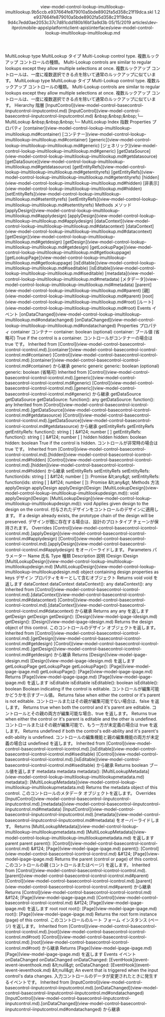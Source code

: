 <?xml version="1.0" encoding="UTF-8"?>
<xliff xmlns:logoport="urn:logoport:xliffeditor:xliff-extras:1.0" xmlns:tilt="urn:logoport:xliffeditor:tilt-non-translatables:1.0" xmlns:xsi="http://www.w3.org/2001/XMLSchema-instance" xmlns="urn:oasis:names:tc:xliff:document:1.2" xmlns:xliffext="urn:microsoft:content:schema:xliffextensions" version="1.2" xsi:schemaLocation="urn:oasis:names:tc:xliff:document:1.2 xliff-core-1.2-transitional.xsd">
  <file datatype="xml" source-language="en-US" original="view-model-control-lookup-imultilookup-imultilookup.md" target-language="ja-JP">
    <header>
      <tool tool-company="Microsoft" tool-version="1.0-7889195" tool-name="mdxliff" tool-id="mdxliff"/>
      <xliffext:skl_file_name>view-model-control-lookup-imultilookup-imultilookup.9b5ccb.e937664fe879010a5bde8902fa5d358c21f19dca.skl</xliffext:skl_file_name>
      <xliffext:version>1.2</xliffext:version>
      <xliffext:ms.openlocfilehash>e937664fe879010a5bde8902fa5d358c21f19dca</xliffext:ms.openlocfilehash>
      <xliffext:ms.sourcegitcommit>9d4c7edd0ae2053c37c7d81cdd180b16bf3a9d3b</xliffext:ms.sourcegitcommit>
      <xliffext:ms.lasthandoff>05/15/2019</xliffext:ms.lasthandoff>
      <xliffext:ms.openlocfilepath>articles\dev-itpro\mobile-apps\platform\client-apis\interfaces\view-model-control-lookup-imultilookup-imultilookup.md</xliffext:ms.openlocfilepath>
    </header>
    <body>
      <group extype="content" id="content">
        <trans-unit xml:space="preserve" translate="yes" id="101" restype="x-metadata">
          <source>MultiLookup type</source>
        <target logoport:matchpercent="101" state="translated" state-qualifier="leveraged-tm">MultiLookup タイプ</target></trans-unit>
        <trans-unit xml:space="preserve" translate="yes" id="102" restype="x-metadata">
          <source>Multi-Lookup control type.</source>
        <target logoport:matchpercent="101" state="translated" state-qualifier="leveraged-tm">複数ルックアップ コントロールの種類。</target></trans-unit>
        <trans-unit xml:space="preserve" translate="yes" id="103" restype="x-metadata">
          <source>Multi-Lookup controls are similar to regular lookups except they allow multiple selections at once.</source>
        <target logoport:matchpercent="101" state="translated" state-qualifier="leveraged-tm">複数ルックアップ コントロールは、一度に複数選択できる点を除いて通常のルックアップに似ています。</target></trans-unit>
        <trans-unit xml:space="preserve" translate="yes" id="104">
          <source>MultiLookup type</source>
        <target logoport:matchpercent="101" state="translated" state-qualifier="leveraged-tm">MultiLookup タイプ</target></trans-unit>
        <trans-unit xml:space="preserve" translate="yes" id="105">
          <source>Multi-Lookup control type.</source>
        <target logoport:matchpercent="101" state="translated" state-qualifier="leveraged-tm">複数ルックアップ コントロールの種類。</target></trans-unit>
        <trans-unit xml:space="preserve" translate="yes" id="106">
          <source>Multi-Lookup controls are similar to regular lookups except they allow multiple selections at once.</source>
        <target logoport:matchpercent="101" state="translated" state-qualifier="leveraged-tm">複数ルックアップ コントロールは、一度に複数選択できる点を除いて通常のルックアップに似ています。</target></trans-unit>
        <trans-unit xml:space="preserve" translate="yes" id="107">
          <source>Hierarchy</source>
        <target logoport:matchpercent="101" state="translated" state-qualifier="leveraged-tm">階層</target></trans-unit>
        <trans-unit xml:space="preserve" translate="yes" id="108">
          <source><bpt id="p1">[</bpt>InputControl<ept id="p1">](view-model-control-basecontrol-iinputcontrol-iinputcontrol.md)</ept></source>
        <target logoport:matchpercent="101" state="translated" state-qualifier="leveraged-tm"><bpt id="p1">[</bpt>InputControl<ept id="p1">](view-model-control-basecontrol-iinputcontrol-iinputcontrol.md)</ept></target></trans-unit>
        <trans-unit xml:space="preserve" translate="yes" id="109">
          <source><ph id="ph1">&amp;nbsp;</ph><ph id="ph2">&amp;nbsp;</ph><ph id="ph3">&amp;nbsp;</ph>└─ MultiLookup</source>
        <target logoport:matchpercent="101" state="translated" state-qualifier="leveraged-tm"><ph id="ph1">&amp;nbsp;</ph><ph id="ph2">&amp;nbsp;</ph><ph id="ph3">&amp;nbsp;</ph>└─ MultiLookup</target></trans-unit>
        <trans-unit xml:space="preserve" translate="yes" id="110">
          <source>Index</source>
        <target logoport:matchpercent="101" state="translated" state-qualifier="leveraged-tm">指数</target></trans-unit>
        <trans-unit xml:space="preserve" translate="yes" id="111">
          <source>Properties</source>
        <target logoport:matchpercent="101" state="translated" state-qualifier="leveraged-tm">プロパティ</target></trans-unit>
        <trans-unit xml:space="preserve" translate="yes" id="112">
          <source><bpt id="p1">[</bpt>container<ept id="p1">](view-model-control-lookup-imultilookup-imultilookup.md#container)</ept></source>
        <target logoport:matchpercent="101" state="translated" state-qualifier="leveraged-tm"><bpt id="p1">[</bpt>コンテナー<ept id="p1">](view-model-control-lookup-imultilookup-imultilookup.md#container)</ept></target></trans-unit>
        <trans-unit xml:space="preserve" translate="yes" id="113">
          <source><bpt id="p1">[</bpt>generic<ept id="p1">](view-model-control-lookup-imultilookup-imultilookup.md#generic)</ept></source>
        <target logoport:matchpercent="101" state="translated" state-qualifier="leveraged-tm"><bpt id="p1">[</bpt>ジェネリック<ept id="p1">](view-model-control-lookup-imultilookup-imultilookup.md#generic)</ept></target></trans-unit>
        <trans-unit xml:space="preserve" translate="yes" id="114">
          <source><bpt id="p1">[</bpt>getDataSource<ept id="p1">](view-model-control-lookup-imultilookup-imultilookup.md#getdatasource)</ept></source>
        <target logoport:matchpercent="101" state="translated" state-qualifier="leveraged-tm"><bpt id="p1">[</bpt>getDataSource<ept id="p1">](view-model-control-lookup-imultilookup-imultilookup.md#getdatasource)</ept></target></trans-unit>
        <trans-unit xml:space="preserve" translate="yes" id="115">
          <source><bpt id="p1">[</bpt>getEntityRefs<ept id="p1">](view-model-control-lookup-imultilookup-imultilookup.md#getentityrefs)</ept></source>
        <target logoport:matchpercent="101" state="translated" state-qualifier="leveraged-tm"><bpt id="p1">[</bpt>getEntityRefs<ept id="p1">](view-model-control-lookup-imultilookup-imultilookup.md#getentityrefs)</ept></target></trans-unit>
        <trans-unit xml:space="preserve" translate="yes" id="116">
          <source><bpt id="p1">[</bpt>hidden<ept id="p1">](view-model-control-lookup-imultilookup-imultilookup.md#hidden)</ept></source>
        <target logoport:matchpercent="101" state="translated" state-qualifier="leveraged-tm"><bpt id="p1">[</bpt>非表示<ept id="p1">](view-model-control-lookup-imultilookup-imultilookup.md#hidden)</ept></target></trans-unit>
        <trans-unit xml:space="preserve" translate="yes" id="117">
          <source><bpt id="p1">[</bpt>setEntityRefs<ept id="p1">](view-model-control-lookup-imultilookup-imultilookup.md#setentityrefs)</ept></source>
        <target logoport:matchpercent="101" state="translated" state-qualifier="leveraged-tm"><bpt id="p1">[</bpt>setEntityRefs<ept id="p1">](view-model-control-lookup-imultilookup-imultilookup.md#setentityrefs)</ept></target></trans-unit>
        <trans-unit xml:space="preserve" translate="yes" id="118">
          <source>Methods</source>
        <target logoport:matchpercent="101" state="translated" state-qualifier="leveraged-tm">メソッド</target></trans-unit>
        <trans-unit xml:space="preserve" translate="yes" id="119">
          <source><bpt id="p1">[</bpt>applyDesign<ept id="p1">](view-model-control-lookup-imultilookup-imultilookup.md#applydesign)</ept></source>
        <target logoport:matchpercent="101" state="translated" state-qualifier="leveraged-tm"><bpt id="p1">[</bpt>applyDesign<ept id="p1">](view-model-control-lookup-imultilookup-imultilookup.md#applydesign)</ept></target></trans-unit>
        <trans-unit xml:space="preserve" translate="yes" id="120">
          <source><bpt id="p1">[</bpt>dataContext<ept id="p1">](view-model-control-lookup-imultilookup-imultilookup.md#datacontext)</ept></source>
        <target logoport:matchpercent="101" state="translated" state-qualifier="leveraged-tm"><bpt id="p1">[</bpt>dataContext<ept id="p1">](view-model-control-lookup-imultilookup-imultilookup.md#datacontext)</ept></target></trans-unit>
        <trans-unit xml:space="preserve" translate="yes" id="121">
          <source><bpt id="p1">[</bpt>getDesign<ept id="p1">](view-model-control-lookup-imultilookup-imultilookup.md#getdesign)</ept></source>
        <target logoport:matchpercent="101" state="translated" state-qualifier="leveraged-tm"><bpt id="p1">[</bpt>getDesign<ept id="p1">](view-model-control-lookup-imultilookup-imultilookup.md#getdesign)</ept></target></trans-unit>
        <trans-unit xml:space="preserve" translate="yes" id="122">
          <source><bpt id="p1">[</bpt>getLookupPage<ept id="p1">](view-model-control-lookup-imultilookup-imultilookup.md#getlookuppage)</ept></source>
        <target logoport:matchpercent="101" state="translated" state-qualifier="leveraged-tm"><bpt id="p1">[</bpt>getLookupPage<ept id="p1">](view-model-control-lookup-imultilookup-imultilookup.md#getlookuppage)</ept></target></trans-unit>
        <trans-unit xml:space="preserve" translate="yes" id="123">
          <source><bpt id="p1">[</bpt>isEditable<ept id="p1">](view-model-control-lookup-imultilookup-imultilookup.md#iseditable)</ept></source>
        <target logoport:matchpercent="101" state="translated" state-qualifier="leveraged-tm"><bpt id="p1">[</bpt>isEditable<ept id="p1">](view-model-control-lookup-imultilookup-imultilookup.md#iseditable)</ept></target></trans-unit>
        <trans-unit xml:space="preserve" translate="yes" id="124">
          <source><bpt id="p1">[</bpt>metadata<ept id="p1">](view-model-control-lookup-imultilookup-imultilookup.md#metadata)</ept></source>
        <target logoport:matchpercent="101" state="translated" state-qualifier="leveraged-tm"><bpt id="p1">[</bpt>メタデータ<ept id="p1">](view-model-control-lookup-imultilookup-imultilookup.md#metadata)</ept></target></trans-unit>
        <trans-unit xml:space="preserve" translate="yes" id="125">
          <source><bpt id="p1">[</bpt>parent<ept id="p1">](view-model-control-lookup-imultilookup-imultilookup.md#parent)</ept></source>
        <target logoport:matchpercent="101" state="translated" state-qualifier="leveraged-tm"><bpt id="p1">[</bpt>親<ept id="p1">](view-model-control-lookup-imultilookup-imultilookup.md#parent)</ept></target></trans-unit>
        <trans-unit xml:space="preserve" translate="yes" id="126">
          <source><bpt id="p1">[</bpt>root<ept id="p1">](view-model-control-lookup-imultilookup-imultilookup.md#root)</ept></source>
        <target logoport:matchpercent="101" state="translated" state-qualifier="leveraged-tm"><bpt id="p1">[</bpt>ルート<ept id="p1">](view-model-control-lookup-imultilookup-imultilookup.md#root)</ept></target></trans-unit>
        <trans-unit xml:space="preserve" translate="yes" id="127">
          <source>Events</source>
        <target logoport:matchpercent="101" state="translated" state-qualifier="leveraged-tm">イベント</target></trans-unit>
        <trans-unit xml:space="preserve" translate="yes" id="128">
          <source><bpt id="p1">[</bpt>onDataChanged<ept id="p1">](view-model-control-lookup-imultilookup-imultilookup.md#ondatachanged)</ept></source>
        <target logoport:matchpercent="101" state="translated" state-qualifier="leveraged-tm"><bpt id="p1">[</bpt>onDataChanged<ept id="p1">](view-model-control-lookup-imultilookup-imultilookup.md#ondatachanged)</ept></target></trans-unit>
        <trans-unit xml:space="preserve" translate="yes" id="129">
          <source>Properties</source>
        <target logoport:matchpercent="101" state="translated" state-qualifier="leveraged-tm">プロパティ</target></trans-unit>
        <trans-unit xml:space="preserve" translate="yes" id="130">
          <source>container</source>
        <target logoport:matchpercent="101" state="translated" state-qualifier="leveraged-tm">コンテナー</target></trans-unit>
        <trans-unit xml:space="preserve" translate="yes" id="131">
          <source>container: boolean (optional)</source>
        <target logoport:matchpercent="101" state="translated" state-qualifier="leveraged-tm">container: ブール値 (省略可)</target></trans-unit>
        <trans-unit xml:space="preserve" translate="yes" id="132">
          <source>True if the control is a container.</source>
        <target logoport:matchpercent="101" state="translated" state-qualifier="leveraged-tm">コントロールがコンテナーの場合は true です。</target></trans-unit>
        <trans-unit xml:space="preserve" translate="yes" id="133">
          <source>Inherited from <bpt id="p1">[</bpt>Control<ept id="p1">](view-model-control-basecontrol-icontrol-icontrol.md)</ept>.<bpt id="p2">[</bpt>container<ept id="p2">](view-model-control-basecontrol-icontrol-icontrol.md#container)</ept></source>
        <target logoport:matchpercent="101" state="translated" state-qualifier="leveraged-tm"><bpt id="p1">[</bpt>Control<ept id="p1">](view-model-control-basecontrol-icontrol-icontrol.md)</ept>.<bpt id="p2">[</bpt>container<ept id="p2">](view-model-control-basecontrol-icontrol-icontrol.md#container)</ept> から継承</target></trans-unit>
        <trans-unit xml:space="preserve" translate="yes" id="134">
          <source>generic</source>
        <target logoport:matchpercent="101" state="translated" state-qualifier="leveraged-tm">generic</target></trans-unit>
        <trans-unit xml:space="preserve" translate="yes" id="135">
          <source>generic: boolean (optional)</source>
        <target logoport:matchpercent="101" state="translated" state-qualifier="leveraged-tm">generic: boolean (省略可)</target></trans-unit>
        <trans-unit xml:space="preserve" translate="yes" id="136">
          <source>Inherited from <bpt id="p1">[</bpt>Control<ept id="p1">](view-model-control-basecontrol-icontrol-icontrol.md)</ept>.<bpt id="p2">[</bpt>generic<ept id="p2">](view-model-control-basecontrol-icontrol-icontrol.md#generic)</ept></source>
        <target logoport:matchpercent="101" state="translated" state-qualifier="leveraged-tm"><bpt id="p1">[</bpt>Control<ept id="p1">](view-model-control-basecontrol-icontrol-icontrol.md)</ept>.<bpt id="p2">[</bpt>generic<ept id="p2">](view-model-control-basecontrol-icontrol-icontrol.md#generic)</ept> から継承</target></trans-unit>
        <trans-unit xml:space="preserve" translate="yes" id="137">
          <source>getDataSource</source>
        <target logoport:matchpercent="101" state="translated" state-qualifier="leveraged-tm">getDataSource</target></trans-unit>
        <trans-unit xml:space="preserve" translate="yes" id="138">
          <source>getDataSource: function(): any</source>
        <target logoport:matchpercent="101" state="translated" state-qualifier="leveraged-tm">getDataSource: function(): any</target></trans-unit>
        <trans-unit xml:space="preserve" translate="yes" id="139">
          <source>Inherited from <bpt id="p1">[</bpt>Control<ept id="p1">](view-model-control-basecontrol-icontrol-icontrol.md)</ept>.<bpt id="p2">[</bpt>getDataSource<ept id="p2">](view-model-control-basecontrol-icontrol-icontrol.md#getdatasource)</ept></source>
        <target logoport:matchpercent="101" state="translated" state-qualifier="leveraged-tm"><bpt id="p1">[</bpt>Control<ept id="p1">](view-model-control-basecontrol-icontrol-icontrol.md)</ept>.<bpt id="p2">[</bpt>getDataSource<ept id="p2">](view-model-control-basecontrol-icontrol-icontrol.md#getdatasource)</ept> から継承</target></trans-unit>
        <trans-unit xml:space="preserve" translate="yes" id="140">
          <source>getEntityRefs</source>
        <target logoport:matchpercent="101" state="translated" state-qualifier="leveraged-tm">getEntityRefs</target></trans-unit>
        <trans-unit xml:space="preserve" translate="yes" id="141">
          <source>getEntityRefs: function(): string [ ] &amp;#124; number [ ]</source>
        <target logoport:matchpercent="101" state="translated" state-qualifier="leveraged-tm">getEntityRefs: function(): string [ ] &amp;#124; number [ ]</target></trans-unit>
        <trans-unit xml:space="preserve" translate="yes" id="142">
          <source>hidden</source>
        <target logoport:matchpercent="101" state="translated" state-qualifier="leveraged-tm">hidden</target></trans-unit>
        <trans-unit xml:space="preserve" translate="yes" id="143">
          <source>hidden: boolean</source>
        <target logoport:matchpercent="101" state="translated" state-qualifier="leveraged-tm">hidden: boolean</target></trans-unit>
        <trans-unit xml:space="preserve" translate="yes" id="144">
          <source>True if the control is hidden.</source>
        <target logoport:matchpercent="101" state="translated" state-qualifier="leveraged-tm">コントロールが非常時の場合は true です。</target></trans-unit>
        <trans-unit xml:space="preserve" translate="yes" id="145">
          <source>Inherited from <bpt id="p1">[</bpt>Control<ept id="p1">](view-model-control-basecontrol-icontrol-icontrol.md)</ept>.<bpt id="p2">[</bpt>hidden<ept id="p2">](view-model-control-basecontrol-icontrol-icontrol.md#hidden)</ept></source>
        <target logoport:matchpercent="101" state="translated" state-qualifier="leveraged-tm"><bpt id="p1">[</bpt>Control<ept id="p1">](view-model-control-basecontrol-icontrol-icontrol.md)</ept>.<bpt id="p2">[</bpt>hidden<ept id="p2">](view-model-control-basecontrol-icontrol-icontrol.md#hidden)</ept> から継承</target></trans-unit>
        <trans-unit xml:space="preserve" translate="yes" id="146">
          <source>setEntityRefs</source>
        <target logoport:matchpercent="101" state="translated" state-qualifier="leveraged-tm">setEntityRefs</target></trans-unit>
        <trans-unit xml:space="preserve" translate="yes" id="147">
          <source>setEntityRefs: function(ids: string [ ] &amp;#124; number [ ]): Promise <ph id="ph1">&amp;lt;</ph>any<ph id="ph2">&amp;gt;</ph></source>
        <target logoport:matchpercent="101" state="translated" state-qualifier="leveraged-tm">setEntityRefs: function(ids: string [ ] &amp;#124; number [ ]): Promise <ph id="ph1">&amp;lt;</ph>any<ph id="ph2">&amp;gt;</ph></target></trans-unit>
        <trans-unit xml:space="preserve" translate="yes" id="148">
          <source>Methods</source>
        <target logoport:matchpercent="101" state="translated" state-qualifier="leveraged-tm">方法</target></trans-unit>
        <trans-unit xml:space="preserve" translate="yes" id="149">
          <source>applyDesign</source>
        <target logoport:matchpercent="101" state="translated" state-qualifier="leveraged-tm">applyDesign</target></trans-unit>
        <trans-unit xml:space="preserve" translate="yes" id="150">
          <source>applyDesign(IDesign: <bpt id="p1">[</bpt>MultiLookupDesign<ept id="p1">](view-model-control-lookup-imultilookup-imultilookupdesign.md)</ept>): void</source>
        <target logoport:matchpercent="101" state="translated" state-qualifier="leveraged-tm">applyDesign(IDesign: <bpt id="p1">[</bpt>MultiLookupDesign<ept id="p1">](view-model-control-lookup-imultilookup-imultilookupdesign.md)</ept>): void</target></trans-unit>
        <trans-unit xml:space="preserve" translate="yes" id="151">
          <source>Applies given design to the design on the control.</source>
        <target logoport:matchpercent="101" state="translated" state-qualifier="leveraged-tm">付与されたデザインをコントロールのデザインに適用します。</target></trans-unit>
        <trans-unit xml:space="preserve" translate="yes" id="152">
          <source>If a design already exists, the prototype chain of the design will be preserved.</source>
        <target logoport:matchpercent="101" state="translated" state-qualifier="leveraged-tm">デザインが既に存在する場合は、設計のプロトタイプ チェーンが保持されます。</target></trans-unit>
        <trans-unit xml:space="preserve" translate="yes" id="153">
          <source>Overrides <bpt id="p1">[</bpt>Control<ept id="p1">](view-model-control-basecontrol-icontrol-icontrol.md)</ept>.<bpt id="p2">[</bpt>applyDesign<ept id="p2">](view-model-control-basecontrol-icontrol-icontrol.md#applydesign)</ept></source>
        <target logoport:matchpercent="101" state="translated" state-qualifier="leveraged-tm"><bpt id="p1">[</bpt>Control<ept id="p1">](view-model-control-basecontrol-icontrol-icontrol.md)</ept>.<bpt id="p2">[</bpt>applyDesign<ept id="p2">](view-model-control-basecontrol-icontrol-icontrol.md#applydesign)</ept> をオーバーライドします。</target></trans-unit>
        <trans-unit xml:space="preserve" translate="yes" id="154">
          <source>Parameters</source>
        <target logoport:matchpercent="101" state="translated" state-qualifier="leveraged-tm">パラメーター</target></trans-unit>
        <trans-unit xml:space="preserve" translate="yes" id="155">
          <source>Name</source>
        <target logoport:matchpercent="101" state="translated" state-qualifier="leveraged-tm">氏名</target></trans-unit>
        <trans-unit xml:space="preserve" translate="yes" id="156">
          <source>Type</source>
        <target logoport:matchpercent="101" state="translated" state-qualifier="leveraged-tm">種類</target></trans-unit>
        <trans-unit xml:space="preserve" translate="yes" id="157">
          <source>Description</source>
        <target logoport:matchpercent="101" state="translated" state-qualifier="leveraged-tm">説明</target></trans-unit>
        <trans-unit xml:space="preserve" translate="yes" id="158">
          <source>IDesign</source>
        <target logoport:matchpercent="101" state="translated" state-qualifier="leveraged-tm">IDesign</target></trans-unit>
        <trans-unit xml:space="preserve" translate="yes" id="159">
          <source><bpt id="p1">[</bpt>MultiLookupDesign<ept id="p1">](view-model-control-lookup-imultilookup-imultilookupdesign.md)</ept></source>
        <target logoport:matchpercent="101" state="translated" state-qualifier="leveraged-tm"><bpt id="p1">[</bpt>MultiLookupDesign<ept id="p1">](view-model-control-lookup-imultilookup-imultilookupdesign.md)</ept></target></trans-unit>
        <trans-unit xml:space="preserve" translate="yes" id="160">
          <source>object containing design properties as keys</source>
        <target logoport:matchpercent="101" state="translated" state-qualifier="leveraged-tm">デザイン プロパティをキーとして含むオブジェクト</target></trans-unit>
        <trans-unit xml:space="preserve" translate="yes" id="161">
          <source>Returns void</source>
        <target logoport:matchpercent="101" state="translated" state-qualifier="leveraged-tm">void を返します</target></trans-unit>
        <trans-unit xml:space="preserve" translate="yes" id="162">
          <source>dataContext</source>
        <target logoport:matchpercent="101" state="translated" state-qualifier="leveraged-tm">dataContext</target></trans-unit>
        <trans-unit xml:space="preserve" translate="yes" id="163">
          <source>dataContext(): any</source>
        <target logoport:matchpercent="101" state="translated" state-qualifier="leveraged-tm">dataContext(): any</target></trans-unit>
        <trans-unit xml:space="preserve" translate="yes" id="164">
          <source>Inherited from <bpt id="p1">[</bpt>Control<ept id="p1">](view-model-control-basecontrol-icontrol-icontrol.md)</ept>.<bpt id="p2">[</bpt>dataContext<ept id="p2">](view-model-control-basecontrol-icontrol-icontrol.md#datacontext)</ept></source>
        <target logoport:matchpercent="101" state="translated" state-qualifier="leveraged-tm"><bpt id="p1">[</bpt>Control<ept id="p1">](view-model-control-basecontrol-icontrol-icontrol.md)</ept>.<bpt id="p2">[</bpt>dataContext<ept id="p2">](view-model-control-basecontrol-icontrol-icontrol.md#datacontext)</ept> から継承</target></trans-unit>
        <trans-unit xml:space="preserve" translate="yes" id="165">
          <source>Returns any</source>
        <target logoport:matchpercent="101" state="translated" state-qualifier="leveraged-tm">any を返します</target></trans-unit>
        <trans-unit xml:space="preserve" translate="yes" id="166">
          <source>getDesign</source>
        <target logoport:matchpercent="101" state="translated" state-qualifier="leveraged-tm">getDesign</target></trans-unit>
        <trans-unit xml:space="preserve" translate="yes" id="167">
          <source>getDesign(): <bpt id="p1">[</bpt>Design<ept id="p1">](view-model-ipage-idesign.md)</ept></source>
        <target logoport:matchpercent="101" state="translated" state-qualifier="leveraged-tm">getDesign(): <bpt id="p1">[</bpt>Design<ept id="p1">](view-model-ipage-idesign.md)</ept></target></trans-unit>
        <trans-unit xml:space="preserve" translate="yes" id="168">
          <source>Returns the design object of this control.</source>
        <target logoport:matchpercent="101" state="translated" state-qualifier="leveraged-tm">このコントロールのデザイン オブジェクトを返します。</target></trans-unit>
        <trans-unit xml:space="preserve" translate="yes" id="169">
          <source>Inherited from <bpt id="p1">[</bpt>Control<ept id="p1">](view-model-control-basecontrol-icontrol-icontrol.md)</ept>.<bpt id="p2">[</bpt>getDesign<ept id="p2">](view-model-control-basecontrol-icontrol-icontrol.md#getdesign)</ept></source>
        <target logoport:matchpercent="101" state="translated" state-qualifier="leveraged-tm"><bpt id="p1">[</bpt>Control<ept id="p1">](view-model-control-basecontrol-icontrol-icontrol.md)</ept>.<bpt id="p2">[</bpt>getDesign<ept id="p2">](view-model-control-basecontrol-icontrol-icontrol.md#getdesign)</ept> から継承</target></trans-unit>
        <trans-unit xml:space="preserve" translate="yes" id="170">
          <source>Returns <bpt id="p1">[</bpt>Design<ept id="p1">](view-model-ipage-idesign.md)</ept></source>
        <target logoport:matchpercent="101" state="translated" state-qualifier="leveraged-tm"><bpt id="p1">[</bpt>Design<ept id="p1">](view-model-ipage-idesign.md)</ept> を返します</target></trans-unit>
        <trans-unit xml:space="preserve" translate="yes" id="171">
          <source>getLookupPage</source>
        <target logoport:matchpercent="101" state="translated" state-qualifier="leveraged-tm">getLookupPage</target></trans-unit>
        <trans-unit xml:space="preserve" translate="yes" id="172">
          <source>getLookupPage(): <bpt id="p1">[</bpt>Page<ept id="p1">](view-model-ipage-ipage.md)</ept></source>
        <target logoport:matchpercent="101" state="translated" state-qualifier="leveraged-tm">getLookupPage(): <bpt id="p1">[</bpt>Page<ept id="p1">](view-model-ipage-ipage.md)</ept></target></trans-unit>
        <trans-unit xml:space="preserve" translate="yes" id="173">
          <source>Returns <bpt id="p1">[</bpt>Page<ept id="p1">](view-model-ipage-ipage.md)</ept></source>
        <target logoport:matchpercent="101" state="translated" state-qualifier="leveraged-tm"><bpt id="p1">[</bpt>Page<ept id="p1">](view-model-ipage-ipage.md)</ept> を返します</target></trans-unit>
        <trans-unit xml:space="preserve" translate="yes" id="174">
          <source>isEditable</source>
        <target logoport:matchpercent="101" state="translated" state-qualifier="leveraged-tm">isEditable</target></trans-unit>
        <trans-unit xml:space="preserve" translate="yes" id="175">
          <source>isEditable(): boolean</source>
        <target logoport:matchpercent="101" state="translated" state-qualifier="leveraged-tm">isEditable(): boolean</target></trans-unit>
        <trans-unit xml:space="preserve" translate="yes" id="176">
          <source>Boolean indicating if the control is editable.</source>
        <target logoport:matchpercent="101" state="translated" state-qualifier="leveraged-tm">コントロールが編集可能かどうかを示すブール値。</target></trans-unit>
        <trans-unit xml:space="preserve" translate="yes" id="177">
          <source>Returns false when either the control or it's parent is not editable.</source>
        <target logoport:matchpercent="101" state="translated" state-qualifier="leveraged-tm">コントロールまたはその親が編集可能でない場合は、false を返します。</target></trans-unit>
        <trans-unit xml:space="preserve" translate="yes" id="178">
          <source>Returns true when both the control and it's parent are editable.</source>
        <target logoport:matchpercent="101" state="translated" state-qualifier="leveraged-tm">コントロールとその親の両方が編集可能な場合、true を返します。</target></trans-unit>
        <trans-unit xml:space="preserve" translate="yes" id="179">
          <source>Returns true when either the control or it's parent is editable and the other is undefined.</source>
        <target logoport:matchpercent="101" state="translated" state-qualifier="leveraged-tm">コントロールまたはその親が編集可能で、もう一方が未定義の場合は true を返します。</target></trans-unit>
        <trans-unit xml:space="preserve" translate="yes" id="180">
          <source>Returns undefined if both the control's edit-ability and it's parent's edit-ability is undefined.</source>
        <target logoport:matchpercent="101" state="translated" state-qualifier="leveraged-tm">コントロールの編集機能と親の編集機能の両方が未定義の場合は undefined を返します。</target></trans-unit>
        <trans-unit xml:space="preserve" translate="yes" id="181">
          <source>Inherited from <bpt id="p1">[</bpt>Control<ept id="p1">](view-model-control-basecontrol-icontrol-icontrol.md)</ept>.<bpt id="p2">[</bpt>isEditable<ept id="p2">](view-model-control-basecontrol-icontrol-icontrol.md#iseditable)</ept></source>
        <target logoport:matchpercent="101" state="translated" state-qualifier="leveraged-tm"><bpt id="p1">[</bpt>Control<ept id="p1">](view-model-control-basecontrol-icontrol-icontrol.md)</ept>.<bpt id="p2">[</bpt>isEditable<ept id="p2">](view-model-control-basecontrol-icontrol-icontrol.md#iseditable)</ept> から継承</target></trans-unit>
        <trans-unit xml:space="preserve" translate="yes" id="182">
          <source>Returns boolean</source>
        <target logoport:matchpercent="101" state="translated" state-qualifier="leveraged-tm">ブール値を返します</target></trans-unit>
        <trans-unit xml:space="preserve" translate="yes" id="183">
          <source>metadata</source>
        <target logoport:matchpercent="101" state="translated" state-qualifier="leveraged-tm">metadata</target></trans-unit>
        <trans-unit xml:space="preserve" translate="yes" id="184">
          <source>metadata(): <bpt id="p1">[</bpt>MultiLookupMetadata<ept id="p1">](view-model-control-lookup-imultilookup-imultilookupmetadata.md)</ept></source>
        <target logoport:matchpercent="101" state="translated" state-qualifier="leveraged-tm">metadata(): <bpt id="p1">[</bpt>MultiLookupMetadata<ept id="p1">](view-model-control-lookup-imultilookup-imultilookupmetadata.md)</ept></target></trans-unit>
        <trans-unit xml:space="preserve" translate="yes" id="185">
          <source>Returns the metadata object of this control.</source>
        <target logoport:matchpercent="101" state="translated" state-qualifier="leveraged-tm">このコントロールのメタデータ オブジェクトを返します。</target></trans-unit>
        <trans-unit xml:space="preserve" translate="yes" id="186">
          <source>Overrides <bpt id="p1">[</bpt>InputControl<ept id="p1">](view-model-control-basecontrol-iinputcontrol-iinputcontrol.md)</ept>.<bpt id="p2">[</bpt>metadata<ept id="p2">](view-model-control-basecontrol-iinputcontrol-iinputcontrol.md#metadata)</ept></source>
        <target logoport:matchpercent="101" state="translated" state-qualifier="leveraged-tm"><bpt id="p1">[</bpt>InputControl<ept id="p1">](view-model-control-basecontrol-iinputcontrol-iinputcontrol.md)</ept>.<bpt id="p2">[</bpt>metadata<ept id="p2">](view-model-control-basecontrol-iinputcontrol-iinputcontrol.md#metadata)</ept> をオーバーライドします。</target></trans-unit>
        <trans-unit xml:space="preserve" translate="yes" id="187">
          <source>Returns <bpt id="p1">[</bpt>MultiLookupMetadata<ept id="p1">](view-model-control-lookup-imultilookup-imultilookupmetadata.md)</ept></source>
        <target logoport:matchpercent="101" state="translated" state-qualifier="leveraged-tm"><bpt id="p1">[</bpt>MultiLookupMetadata<ept id="p1">](view-model-control-lookup-imultilookup-imultilookupmetadata.md)</ept> を返します</target></trans-unit>
        <trans-unit xml:space="preserve" translate="yes" id="188">
          <source>parent</source>
        <target logoport:matchpercent="101" state="translated" state-qualifier="leveraged-tm">parent</target></trans-unit>
        <trans-unit xml:space="preserve" translate="yes" id="189">
          <source>parent(): <bpt id="p1">[</bpt>Control<ept id="p1">](view-model-control-basecontrol-icontrol-icontrol.md)</ept> &amp;#124; <bpt id="p2">[</bpt>Page<ept id="p2">](view-model-ipage-ipage.md)</ept></source>
        <target logoport:matchpercent="101" state="translated" state-qualifier="leveraged-tm">parent(): <bpt id="p1">[</bpt>Control<ept id="p1">](view-model-control-basecontrol-icontrol-icontrol.md)</ept> &amp;#124; <bpt id="p2">[</bpt>Page<ept id="p2">](view-model-ipage-ipage.md)</ept></target></trans-unit>
        <trans-unit xml:space="preserve" translate="yes" id="190">
          <source>Returns the parent (control or page) of this control.</source>
        <target logoport:matchpercent="101" state="translated" state-qualifier="leveraged-tm">このコントロールの親 (コントロールまたはページ) を返します。</target></trans-unit>
        <trans-unit xml:space="preserve" translate="yes" id="191">
          <source>Inherited from <bpt id="p1">[</bpt>Control<ept id="p1">](view-model-control-basecontrol-icontrol-icontrol.md)</ept>.<bpt id="p2">[</bpt>parent<ept id="p2">](view-model-control-basecontrol-icontrol-icontrol.md#parent)</ept></source>
        <target logoport:matchpercent="101" state="translated" state-qualifier="leveraged-tm"><bpt id="p1">[</bpt>Control<ept id="p1">](view-model-control-basecontrol-icontrol-icontrol.md)</ept>.<bpt id="p2">[</bpt>parent<ept id="p2">](view-model-control-basecontrol-icontrol-icontrol.md#parent)</ept> から継承</target></trans-unit>
        <trans-unit xml:space="preserve" translate="yes" id="192">
          <source>Returns <bpt id="p1">[</bpt>Control<ept id="p1">](view-model-control-basecontrol-icontrol-icontrol.md)</ept> &amp;#124; <bpt id="p2">[</bpt>Page<ept id="p2">](view-model-ipage-ipage.md)</ept></source>
        <target logoport:matchpercent="101" state="translated" state-qualifier="leveraged-tm"><bpt id="p1">[</bpt>Control<ept id="p1">](view-model-control-basecontrol-icontrol-icontrol.md)</ept> &amp;#124; <bpt id="p2">[</bpt>Page<ept id="p2">](view-model-ipage-ipage.md)</ept> を返します</target></trans-unit>
        <trans-unit xml:space="preserve" translate="yes" id="193">
          <source>root</source>
        <target logoport:matchpercent="101" state="translated" state-qualifier="leveraged-tm">root</target></trans-unit>
        <trans-unit xml:space="preserve" translate="yes" id="194">
          <source>root(): <bpt id="p1">[</bpt>Page<ept id="p1">](view-model-ipage-ipage.md)</ept></source>
        <target logoport:matchpercent="101" state="translated" state-qualifier="leveraged-tm">root(): <bpt id="p1">[</bpt>Page<ept id="p1">](view-model-ipage-ipage.md)</ept></target></trans-unit>
        <trans-unit xml:space="preserve" translate="yes" id="195">
          <source>Returns the root form instance (page) of this control.</source>
        <target logoport:matchpercent="101" state="translated" state-qualifier="leveraged-tm">このコントロールのルート フォーム インスタンス (ページ) を返します。</target></trans-unit>
        <trans-unit xml:space="preserve" translate="yes" id="196">
          <source>Inherited from <bpt id="p1">[</bpt>Control<ept id="p1">](view-model-control-basecontrol-icontrol-icontrol.md)</ept>.<bpt id="p2">[</bpt>root<ept id="p2">](view-model-control-basecontrol-icontrol-icontrol.md#root)</ept></source>
        <target logoport:matchpercent="101" state="translated" state-qualifier="leveraged-tm"><bpt id="p1">[</bpt>Control<ept id="p1">](view-model-control-basecontrol-icontrol-icontrol.md)</ept>.<bpt id="p2">[</bpt>root<ept id="p2">](view-model-control-basecontrol-icontrol-icontrol.md#root)</ept> から継承</target></trans-unit>
        <trans-unit xml:space="preserve" translate="yes" id="197">
          <source>Returns <bpt id="p1">[</bpt>Page<ept id="p1">](view-model-ipage-ipage.md)</ept></source>
        <target logoport:matchpercent="101" state="translated" state-qualifier="leveraged-tm"><bpt id="p1">[</bpt>Page<ept id="p1">](view-model-ipage-ipage.md)</ept> を返します</target></trans-unit>
        <trans-unit xml:space="preserve" translate="yes" id="198">
          <source>Events</source>
        <target logoport:matchpercent="101" state="translated" state-qualifier="leveraged-tm">イベント</target></trans-unit>
        <trans-unit xml:space="preserve" translate="yes" id="199">
          <source>onDataChanged</source>
        <target logoport:matchpercent="101" state="translated" state-qualifier="leveraged-tm">onDataChanged</target></trans-unit>
        <trans-unit xml:space="preserve" translate="yes" id="200">
          <source>onDataChanged: <bpt id="p1">[</bpt>EventHook<ept id="p1">](event-ievent-ieventhook.md)</ept> <ph id="ph1">&amp;lt;</ph>null<ph id="ph2">&amp;gt;</ph></source>
        <target logoport:matchpercent="101" state="translated" state-qualifier="leveraged-tm">onDataChanged: <bpt id="p1">[</bpt>EventHook<ept id="p1">](event-ievent-ieventhook.md)</ept> <ph id="ph1">&amp;lt;</ph>null<ph id="ph2">&amp;gt;</ph></target></trans-unit>
        <trans-unit xml:space="preserve" translate="yes" id="201">
          <source>An event that is triggered when the input control's data changes.</source>
        <target logoport:matchpercent="101" state="translated" state-qualifier="leveraged-tm">入力コントロールのデータが変更されたときに発生するイベントです。</target></trans-unit>
        <trans-unit xml:space="preserve" translate="yes" id="202">
          <source>Inherited from <bpt id="p1">[</bpt>InputControl<ept id="p1">](view-model-control-basecontrol-iinputcontrol-iinputcontrol.md)</ept>.<bpt id="p2">[</bpt>onDataChanged<ept id="p2">](view-model-control-basecontrol-iinputcontrol-iinputcontrol.md#ondatachanged)</ept></source>
        <target logoport:matchpercent="101" state="translated" state-qualifier="leveraged-tm"><bpt id="p1">[</bpt>InputControl<ept id="p1">](view-model-control-basecontrol-iinputcontrol-iinputcontrol.md)</ept>.<bpt id="p2">[</bpt>onDataChanged<ept id="p2">](view-model-control-basecontrol-iinputcontrol-iinputcontrol.md#ondatachanged)</ept> から継承</target></trans-unit>
      </group>
    </body>
  </file>
</xliff>